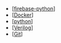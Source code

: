 
- [[firebase-python]]
- [[Docker]]
- [[python]]
- [[Verilog]]
- [[Git]]

[//begin]: # "Autogenerated link references for markdown compatibility"
[firebase-python]: firebase-python.md "firebase-python"
[Docker]: Docker.md "Docker"
[python]: python.md "python"
[Verilog]: Verilog.md "Verilog"
[Git]: Git.md "Git"
[//end]: # "Autogenerated link references"